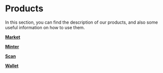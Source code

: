 # Products 

In this section, you can find the description of our products, and also some useful information on how to use them. 

[**Market**](./products/market/index.md)

[**Minter**](./products/minter/index.md)

[**Scan**](./products/scan/index.md)

[**Wallet**](./products/wallet/index.md)